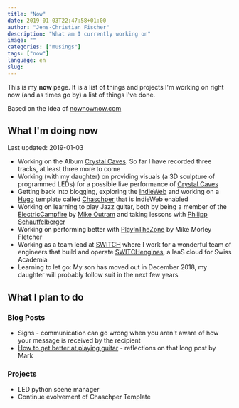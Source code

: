 ```yaml
---
title: "Now"
date: 2019-01-03T22:47:58+01:00
author: "Jens-Christian Fischer"
description: "What am I currently working on"
image: ""
categories: ["musings"]
tags: ["now"]
language: en
slug:
---
```


This is my **now** page. It is a list of things and projects I'm working on right now (and 
as times go by) a list of things I've done.

Based on the idea of [nownownow.com](https://nownownow.com)

## What I'm doing now

Last updated: 2019-01-03

* Working on the Album [Crystal Caves](/2018/11/crystal-caves/). So far I have recorded three
  tracks, at least three more to come
* Working (with my daughter) on providing visuals (a 3D sculpture of programmed LEDs) for a 
  possible live performance of [Crystal Caves](/2018/11/crystal-caves/)
* Getting back into blogging, exploring the [IndieWeb](https://indieweb.org) and working on a
  [Hugo](https://gohugo.io) template called [Chaschper](https://github.com/jcfischer/hugo-chaschper)
  that is IndieWeb enabled
* Working on learning to play Jazz guitar, both by being a member of the [ElectricCampfire](https://electriccampfire.com) by [Mike Outram](https://www.mikeoutram.com/) and taking lessons with [Philipp Schauffelberger](https://en.wikipedia.org/wiki/Philipp_Schaufelberger)
* Working on performing better with [PlayInTheZone](https://playinthezone.com/) by Mike Morley Fletcher
* Working as a team lead at [SWITCH](https://switch.ch) where I work for a wonderful team of engineers
  that build and operate [SWITCHengines](https://switch.ch/engines), a IaaS cloud for Swiss Academia
* Learning to let go: My son has moved out in December 2018, my daughter will probably follow suit
  in the next few years
    

## What I plan to do

### Blog Posts

* Signs - communication can go wrong when you aren't aware of how your message is received by the recipient
* [How to get better at playing guitar](https://playinthezone.com/get-better-at-guitar-master-skills/) - reflections
  on that long post by Mark
  
### Projects

* LED python scene manager
* Continue evolvement of Chaschper Template
